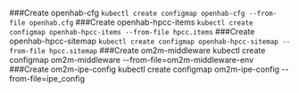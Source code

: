 ###Create openhab-cfg
`kubectl create configmap openhab-cfg --from-file openhab.cfg`
###Create openhab-hpcc-items
`kubectl create configmap openhab-hpcc-items --from-file hpcc.items`
###Create openhab-hpcc-sitemap
`kubectl create configmap openhab-hpcc-sitemap --from-file hpcc.sitemap`
###Create om2m-middleware
kubectl create configmap om2m-middleware --from-file=om2m-middleware-env
###Create om2m-ipe-config
kubectl create configmap om2m-ipe-config --from-file=ipe_config


